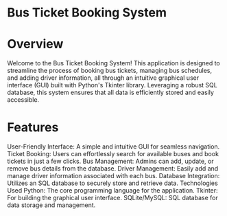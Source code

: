 # Bus Ticket Booking System
# Overview
Welcome to the Bus Ticket Booking System! This application is designed to streamline the process of booking bus tickets, managing bus schedules, and adding driver information, all through an intuitive graphical user interface (GUI) built with Python's Tkinter library. Leveraging a robust SQL database, this system ensures that all data is efficiently stored and easily accessible.

# Features
User-Friendly Interface: A simple and intuitive GUI for seamless navigation.
Ticket Booking: Users can effortlessly search for available buses and book tickets in just a few clicks.
Bus Management: Admins can add, update, or remove bus details from the database.
Driver Management: Easily add and manage driver information associated with each bus.
Database Integration: Utilizes an SQL database to securely store and retrieve data.
Technologies Used
Python: The core programming language for the application.
Tkinter: For building the graphical user interface.
SQLite/MySQL: SQL database for data storage and management.
